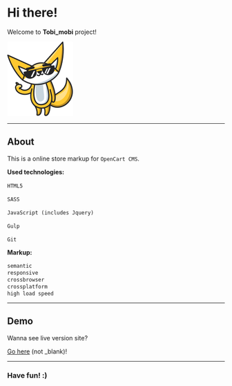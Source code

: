 <h1>Hi there!</h1>
<p>Welcome to <strong>Tobi_mobi</strong> project!</p>
<img src="https://github.com/vladorg/tobi_mobi/raw/master/dist/img/chudik2.png" alt="Tobi image">

---

<h2>About</h2>
<p>This is a online store markup for <code>OpenCart CMS</code>.</p>
<p><strong>Used technologies:</strong></p>
<p><code>HTML5</code></p>
<p><code>SASS</code></p>
<p><code>JavaScript (includes Jquery)</code></p>
<p><code>Gulp</code></p>
<p><code>Git</code></p>

<p><strong>Markup:</strong></p>

```	
semantic
responsive
crossbrowser
crossplatform
high load speed
```

---

<h2>Demo</h2>
<p>Wanna see live version site?<p>
<p><a href="https://vladorg.github.io/tobi_mobi/" target="_blank">Go here</a> (not _blank)!<p>

---

<h3>Have fun! :)</h3>
